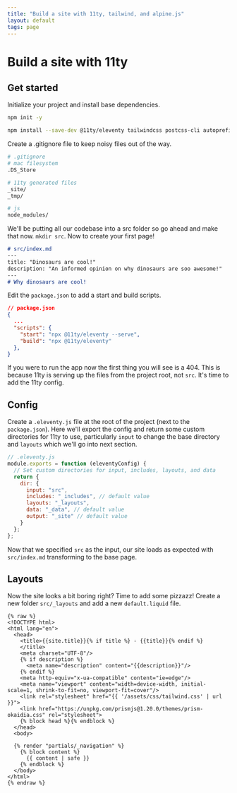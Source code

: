 ```yaml
---
title: "Build a site with 11ty, tailwind, and alpine.js"
layout: default
tags: page
---
```


# Build a site with 11ty

## Get started

Initialize your project and install base dependencies.

```sh
npm init -y

npm install --save-dev @11ty/eleventy tailwindcss postcss-cli autoprefixer
```

Create a .gitignore file to keep noisy files out of the way.

```sh
# .gitignore
# mac filesystem  
.DS_Store

# 11ty generated files
_site/
_tmp/

# js
node_modules/
```

We'll be putting all our codebase into a src folder so go ahead and make that now.
`mkdir src`.
Now to create your first page!

```md
# src/index.md
---
title: "Dinosaurs are cool!"
description: "An informed opinion on why dinosaurs are soo awesome!"
---
# Why dinosaurs are cool!
```

Edit the `package.json` to add a start and build scripts.

```json
// package.json
{
  ...
  "scripts": {
    "start": "npx @11ty/eleventy --serve",
    "build": "npx @11ty/eleventy"
  },
}
```

If you were to run the app now the first thing you will see is a 404.
This is because 11ty is serving up the files from the project root, not `src`.
It's time to add the 11ty config.

## Config

Create a `.eleventy.js` file at the root of the project (next to the `package.json`).
Here we'll export the config and return some custom directories for 11ty to use,
particularly `input` to change the base directory and `layouts` which we'll go into next section.

```js
// .eleventy.js
module.exports = function (eleventyConfig) {
  // Set custom directories for input, includes, layouts, and data
  return {
    dir: {
      input: "src",
      includes: "_includes", // default value
      layouts: "_layouts",
      data: "_data", // default value
      output: "_site" // default value
    }
  };
};
```

Now that we specified `src` as the input, our site loads as expected with `src/index.md` transforming to the base page.

## Layouts

Now the site looks a bit boring right?
Time to add some pizzazz!
Create a new folder `src/_layouts` and add a new `default.liquid` file.

```liquid
{% raw %} 
<!DOCTYPE html>
<html lang="en">
  <head>
    <title>{{site.title}}{% if title %} - {{title}}{% endif %}
    </title>
    <meta charset="UTF-8"/>
    {% if description %}
      <meta name="description" content="{{description}}"/>
    {% endif %}
    <meta http-equiv="x-ua-compatible" content="ie=edge"/>
    <meta name="viewport" content="width=device-width, initial-scale=1, shrink-to-fit=no, viewport-fit=cover"/>
    <link rel="stylesheet" href="{{ '/assets/css/tailwind.css' | url }}">
    <link href="https://unpkg.com/prismjs@1.20.0/themes/prism-okaidia.css" rel="stylesheet">
    {% block head %}{% endblock %}
  </head>
  <body>
    
  {% render "partials/_navigation" %}
    {% block content %}
      {{ content | safe }}
    {% endblock %}
  </body>
</html>
{% endraw %}
```
